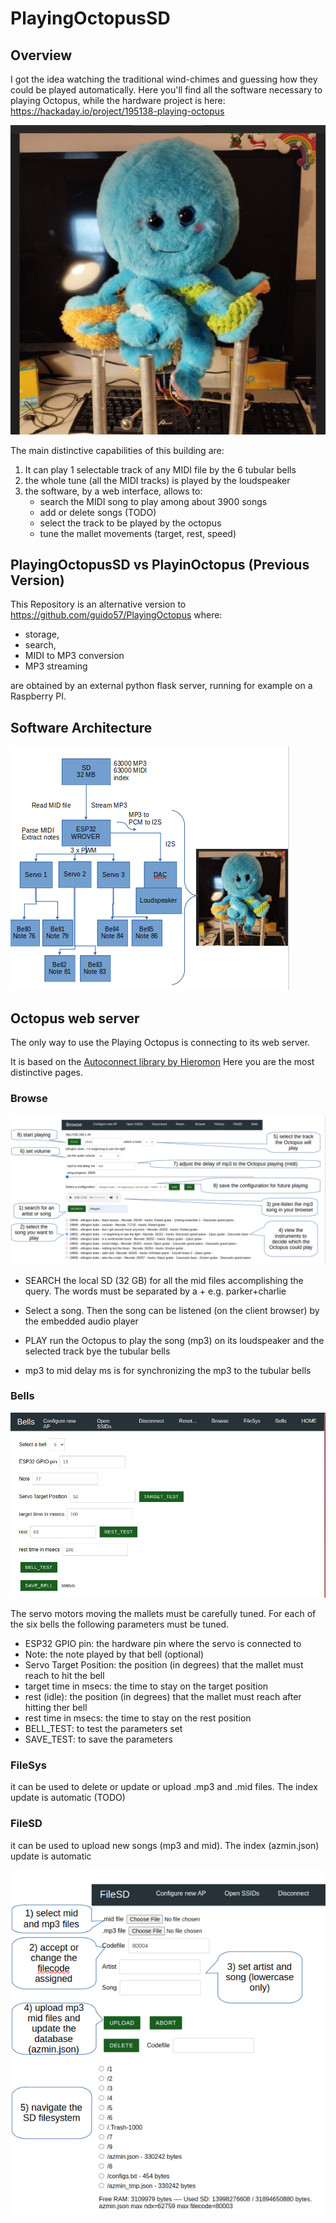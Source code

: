 # PlayingOctopusSD
 
## Overview 

I got the idea watching the traditional wind-chimes and guessing how they could be played automatically.
Here you'll find all the software necessary to playing Octopus, while the hardware project is here: https://hackaday.io/project/195138-playing-octopus

![](https://github.com/guido57/PlayingOctopus/blob/main/docs/Octopus.png)

The main distinctive capabilities of this building are:
1) It can play 1 selectable track of any MIDI file by the 6 tubular bells
2) the whole tune (all the MIDI tracks) is played by the loudspeaker
3) the software, by a web interface, allows to:
   * search the MIDI song to play among about 3900 songs
   * add or delete songs (TODO)
   * select the track to be played by the octopus
   * tune the mallet movements (target, rest, speed)

## PlayingOctopusSD vs PlayinOctopus (Previous Version)

This Repository is an alternative version to https://github.com/guido57/PlayingOctopus where:
* storage,
* search,
* MIDI to MP3 conversion
* MP3 streaming

are obtained by an external python flask server, running for example on a Raspberry PI.

## Software Architecture

![](https://github.com/guido57/PlayingOctopusSD/blob/main/docs/PlayingOctopusSDblockdiagram.png)

## Octopus web server

The only way to use the Playing Octopus is connecting to its web server.

It is based on the [Autoconnect library by Hieromon](https://github.com/Hieromon/AutoConnect)
Here you are the most distinctive pages.

### Browse

![](https://github.com/guido57/PlayingOctopusSD/blob/main/docs/Octopus-Browse.png)

* SEARCH the local SD (32 GB) for all the mid files accomplishing the query. The words must be separated by a +   e.g. parker+charlie
  
* Select a song. Then the song can be listened (on the client browser) by the embedded audio player

* PLAY run the Octopus to play the song (mp3) on its loudspeaker and the selected track bye the tubular bells

* mp3 to mid delay ms is for synchronizing the mp3 to the tubular bells

### Bells

![](https://github.com/guido57/PlayingOctopus/blob/main/docs/octopus-bells.png)

The servo motors moving the mallets must be carefully tuned. For each of the six bells the following parameters must be tuned.

* ESP32 GPIO pin: the hardware pin where the servo is connected to
* Note: the note played by that bell (optional)
* Servo Target Position: the position (in degrees) that the mallet must reach to hit the bell
* target time in msecs: the time to stay on the target position
* rest (idle): the position (in degrees) that the mallet must reach after hitting ther bell 
* rest time in msecs: the time to stay on the rest position
* BELL_TEST: to test the parameters set
* SAVE_TEST: to save the parameters

### FileSys

it can be used to delete or update or upload .mp3 and .mid files. The index update is automatic (TODO)

### FileSD

it can be used to upload new songs (mp3 and mid). The index (azmin.json) update is automatic
 
![](https://github.com/guido57/PlayingOctopusSD/blob/main/docs/Octopus%20FileSD.png)
